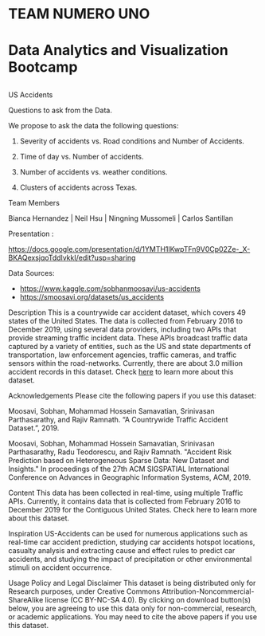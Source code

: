 # TEAM NUMERO UNO

# Data Analytics and Visualization Bootcamp
##
US Accidents

Questions to ask from the Data.

We propose to ask the data the following questions:

1. Severity of accidents vs. Road conditions and Number of Accidents.

2. Time of day vs. Number of accidents.

3. Number of accidents vs. weather conditions.

4. Clusters of accidents across Texas.


Team Members

Bianca Hernandez | Neil Hsu | Ningning Mussomeli | Carlos Santillan

Presentation :

https://docs.google.com/presentation/d/1YMTH1lKwpTFn9V0Cp02Ze-_X-BKAQexsjqoTddlvkkI/edit?usp=sharing


Data Sources:

* https://www.kaggle.com/sobhanmoosavi/us-accidents
* https://smoosavi.org/datasets/us_accidents


Description
This is a countrywide car accident dataset, which covers 49 states of the United States. The data is collected from February 2016 to December 2019, using several data providers, including two APIs that provide streaming traffic incident data. These APIs broadcast traffic data captured by a variety of entities, such as the US and state departments of transportation, law enforcement agencies, traffic cameras, and traffic sensors within the road-networks. Currently, there are about 3.0 million accident records in this dataset. Check [here](https://smoosavi.org/datasets/us_accidents) to learn more about this dataset.



Acknowledgements
Please cite the following papers if you use this dataset:

Moosavi, Sobhan, Mohammad Hossein Samavatian, Srinivasan Parthasarathy, and Rajiv Ramnath. “A Countrywide Traffic Accident Dataset.”, 2019.

Moosavi, Sobhan, Mohammad Hossein Samavatian, Srinivasan Parthasarathy, Radu Teodorescu, and Rajiv Ramnath. "Accident Risk Prediction based on Heterogeneous Sparse Data: New Dataset and Insights." In proceedings of the 27th ACM SIGSPATIAL International Conference on Advances in Geographic Information Systems, ACM, 2019.

Content
This data has been collected in real-time, using multiple Traffic APIs. Currently, it contains data that is collected from February 2016 to December 2019 for the Contiguous United States. Check here to learn more about this dataset.

Inspiration
US-Accidents can be used for numerous applications such as real-time car accident prediction, studying car accidents hotspot locations, casualty analysis and extracting cause and effect rules to predict car accidents, and studying the impact of precipitation or other environmental stimuli on accident occurrence.

Usage Policy and Legal Disclaimer
This dataset is being distributed only for Research purposes, under Creative Commons Attribution-Noncommercial-ShareAlike license (CC BY-NC-SA 4.0). By clicking on download button(s) below, you are agreeing to use this data only for non-commercial, research, or academic applications. You may need to cite the above papers if you use this dataset.
